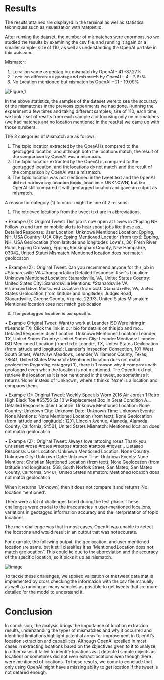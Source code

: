 # Results 
The results attained are displayed in the terminal as well as statistical techniques such as visualization with Matplotlib. 

After running the dataset, the number of mismatches were enormous, so we studied the results by examining the csv file, and running it again on a smaller sample, size of 110, as well as understanding the OpenAI partake in this outcome.

Mismatch:
1. Location same as geotag but mismatch by OpenAI – 41 -37.27%
2. Location different as geotag and mismatch by OpenAI – 4 - 3.64%
3. No Location mentioned but mismatch by OpenAI – 21 - 19.09%


  ![Figure_1](https://github.com/Marwa1902/Twitter-and-OpenAI/assets/89301770/491d787e-f373-46e7-9054-8daa40c30325)


In the above statistics, the samples of the dataset were to see the accuracy of the mismatches in the previous experiments we had done. Running the experiment a few times and taking different samples, size of 110, each time, we took a set of results from each sample and focusing only on mismatches (we had matches and no location mentioned in the results) we came up with those numbers.


The 3 categories of Mismatch are as follows:
1. The topic location extracted by the OpenAI is compared to the geotagged location, and although both the locations match, the result of the comparison by OpenAI was a mismatch.
2. The topic location extracted by the OpenAI is compared to the geotagged location, and the locations do not match, and the result of the comparison by OpenAI was a mismatch.
3. The topic location was not mentioned in the tweet text and the OpenAI did not retrieve any location (topic_location = UNKNOWN) but the OpenAI still compared it with geotagged location and gave an output as mismatch.

A reason for category (1) to occur might be one of 2 reasons:
1. The retrieved locations from the tweet text are in abbreviations.
   
• Example (1):
Original Tweet:
This job is now open at Lowes in #Epping NH Follow us
and turn on mobile alerts to hear about jobs like these as…
Detailed Response:
User Location: Unknown
Mentioned Location: Epping, NH, USA
Country: USA
City: Epping
Mentioned Location (from text): Epping, NH, USA
Geolocation (from latitude and longitude): Lowe's, 36,
Fresh River Road, Epping Crossing, Epping, Rockingham
County, New Hampshire, 03042, United States
Mismatch: Mentioned location does not match geolocation

• Example (2) :
Original Tweet:
Can you recommend anyone for this job in #Stanardsville
VA #Transportation
Detailed Response:
User's Location: Unknown
Mentioned Location: Stanardsville, VA, United States
Country: United States
City: Stanardsville
Mentions: #Stanardsville VA #Transportation
Mentioned Location (from text): Stanardsville, VA, United States
Geolocation (from latitude and longitude): Judges Road,
Stanardsville,
Greene County, Virginia, 22973, United States
Mismatch: Mentioned location does not match geolocation

3. The geotagged location is too specific.
   
• Example
Original Tweet:
Want to work at Leander ISD Were hiring in #Leander TX!
Click the link in our bio for details on this job and mo…
Detailed Response:
User Location: Unknown
Mentioned Location: Leander, TX, United States
Country: United States
City: Leander
Mentions: Leander ISD
Mentioned Location (from text): Leander, TX, United States
Geolocation (from latitude and longitude): Leander's
Inspection Connection, 101, West South Street, Westview
Meadows, Leander, Williamson County, Texas, 78641, United
States
Mismatch: Mentioned location does not match geolocation
Regarding category (3), there is 1 reason why it compares with geotagged
even when the location is not mentioned. The OpenAI did not retrieve the
location as it is not mentioned in the tweet, so sometimes it returns ‘None’
instead of ‘Unknown’, where it thinks ‘None’ is a location and compares
them.

• Example (1):
Original Tweet:
Weekly Specials Worn 2016 Air Jordan 1 Retro High Black
Toe #65756 Sz 10 w Replacement Box In Great Condition A…
Detailed Response:
User Location: Unknown
Mentioned Location: None
Country: Unknown
City: Unknown
Date: Unknown
Time: Unknown
Events: None
Mentions: None
Mentioned Location (from text): None
Geolocation (from latitude and longitude): 1201, Lincoln
Avenue, Alameda, Alameda County, California, 94501, United
States
Mismatch: Mentioned location does not match geolocation

• Example (2) :
Original Tweet:
Always love tattooing roses Thank you Christian! #rose #roses
#redrose #tattoo #tattoos #flower…
Detailed Response:
User Location: Unknown
Mentioned Location: None
Country: Unknown
City: Unknown
Date: Unknown
Time: Unknown
Events: None
Mentions: Christian
Mentioned Location (from text): None
Geolocation (from latitude and longitude): 568, South Norfolk
Street, San Mateo, San Mateo County, California, 94401,
United States
Mismatch: Mentioned location does not match geolocation

When it returns ‘Unknown’, then it does not compare it and returns ‘No location mentioned’.

There were a lot of challenges faced during the test phase. These challenges were crucial to the inaccuracies in user-mentioned locations, variations in geotagged information accuracy and the interpretation of topic locations. 

The main challenge was that in most cases, OpenAI was unable to detect the locations and would result in an output that was not accurate.

For example, the following output, the geolocation, and user mentioned location are same, but it still classifies it as “Mentioned Location does not match geolocation”. This could be due to the abbreviation and the accuracy of the specific location, so it picks it up as mismatch.

  ![image](https://github.com/Marwa1902/Twitter-and-OpenAI/assets/89301770/e0a5763d-336b-497f-b6aa-61fa04ed1689)

To tackle these challenges, we applied validation of the tweet data that is implemented by cross checking the information with the csv file manually as well as running as many samples as possible to get tweets that are more detailed for the model to understand it.

# Conclusion 
In conclusion, the analysis brings the importance of location extraction results, understanding the types of mismatches and why it occurred and identified limitations highlight potential areas for improvement in OpenAI’s location extraction and capabilities.
Although OpenAI excelled in most cases in extracting locations based on the objectives given to it to analyze, in other cases it failed to identify locations as it detected simple objects as locations or sometimes did not even extract locations even though there were mentioned of locations. To these results, we come to conclude that only using OpenAI might have a missing ability to get location if the tweet is not detailed enough. 
